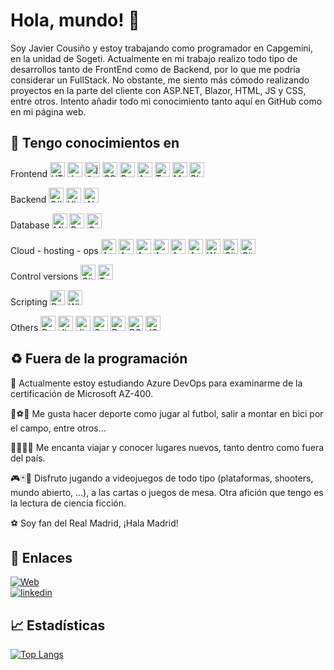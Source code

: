 
# Hola, mundo! 👋 


Soy Javier Cousiño y estoy trabajando como programador en Capgemini, en la unidad de Sogeti. Actualmente en mi trabajo realizo todo tipo de desarrollos tanto de FrontEnd como de Backend, por lo que me podría considerar un FullStack. No obstante, me siento más cómodo realizando proyectos en la parte del cliente con ASP.NET, Blazor, HTML, JS y CSS, entre otros. Intento añadir todo mi conocimiento tanto aquí en GitHub como en mi página web.

 
## 🧠 Tengo conocimientos en 


Frontend <img height="24" width="24" src="https://cdn.simpleicons.org/html5/E34F26" alt="HTML 5" title="HTML 5"  />  <img height="24" width="24" src="https://cdn.simpleicons.org/javascript/F7DF1E" alt="JavaScript" title="JavaScript"  /> <img height="24" width="24" src="https://cdn.simpleicons.org/jquery/0769AD" alt="jQuery" title="jQuery"  /> <img height="24" width="24" src="https://cdn.simpleicons.org/css3/1572B6" alt="CSS 3" title="CSS 3"  /> <img height="24" width="24" src="https://cdn.simpleicons.org/bootstrap/7952B3" alt="Bootstrap" title="Bootstrap"  />    <img height="24" width="24" src="https://cdn.simpleicons.org/angular/DD0031" alt="Angular" title="Angular"  />  <img height="24" width="24" src="https://cdn.simpleicons.org/typescript/3178C6" alt="TypeScript" title="TypeScript"  /> <img height="24" width="24" src="https://cdn.simpleicons.org/MUI/007FFF" alt="Material UI" title="Material UI"  />  <img height="24" width="24" src="https://cdn.simpleicons.org/blazor/512BD4" alt="Blazor" title="Blazor"  />

Backend <img height="24" width="24" src="https://cdn.simpleicons.org/CSharp/512BD4" alt="C#" title="C#"  /> <img height="24" width="24" src="https://cdn.simpleicons.org/VisualBasic/512BD4" alt="Visual Basic" title="Visual Basic"  />    <img height="24" width="24" src="https://cdn.simpleicons.org/.NET/512BD4" alt=".Net" title=".Net"  />

Database <img height="24" width="24" src="https://cdn.simpleicons.org/MicrosoftSQLServer/CC2927" alt="Microsoft SQL Server" title="Microsoft SQL Server"  /> <img height="24" width="24" src="https://cdn.simpleicons.org/PostgreSQL/4169E1" alt="Postgresql" title="Postgresql"  /> <img height="24" width="24" src="https://cdn.simpleicons.org/Oracle/F80000" alt="Oracle" title="Oracle"  />

Cloud - hosting - ops  <img height="24" width="24" src="https://cdn.simpleicons.org/microsoftazure/0078D4" alt="Azure" title="Azure"  />   <img height="24" width="24" src="https://cdn.simpleicons.org/AzureFunctions/0062AD" alt="Azure Functions" title="Azure Functions"  />   <img height="24" width="24" src="https://cdn.simpleicons.org/AzureDataExplorer/0062AD" alt="Azure Data Explorer" title="Azure Data Explorer"  />  <img height="24" width="24" src="https://cdn.simpleicons.org/AZUREDEVOPS/0078D7" alt="Azure DevOps" title="Azure DevOps"  />    <img height="24" width="24" src="https://cdn.simpleicons.org/AzurePipelines/2560E0" alt="Azure Pipelines" title="Azure Pipelines"  />   <img height="24" width="24" src="https://cdn.simpleicons.org/AzureArtifacts/CB2E6D" alt="Azure Artifacts" title="Azure Artifacts"  /> <img height="24" width="24" src="https://cdn.simpleicons.org/WordPress/21759B" alt="WordPress" title="WordPress"  />   <img height="24" width="24" src="https://cdn.simpleicons.org/GitHub/FFFFFF" alt="GitHub" title="GitHub"  /> <img height="24" width="24" src="https://cdn.simpleicons.org/GitHubActions/FFFFFF" alt="GitHub Actions" title="GitHub Actions"  />

Control versions <img height="24" width="24" src="https://cdn.simpleicons.org/Git/F05032" alt="Git" title="Git"  />  <img height="24" width="24" src="https://cdn.simpleicons.org/AzureDevOps/0078D7" alt="Team Foundation Version Control" title="Team Foundation Version Control"  />

Scripting <img height="24" width="24" src="https://cdn.simpleicons.org/PowerShell/5391FE" alt="PowerShell" title="PowerShell"  /> <img height="24" width="24" src="https://cdn.simpleicons.org/WindowsTerminal/4D4D4D" alt="Windows Terminal" title="Windows Terminal"  />

Others <img height="24" width="24" src="https://cdn.simpleicons.org/Postman/FF6C37" alt="Postman" title="Postman"  />  <img height="24" width="24" src="https://cdn.simpleicons.org/Jira/0052CC" alt="Jira" title="Jira"  />   <img height="24" width="24" src="https://cdn.simpleicons.org/JiraSoftware/0052CC" alt="Jira Software" title="Jira Software"  /> <img height="24" width="24" src="https://cdn.simpleicons.org/Swagger/85EA2D" alt="Swagger" title="Swagger"  />  <img height="24" width="24" src="https://cdn.simpleicons.org/Diagrams.Net/F08705" alt="DrawIO" title="DrawIO"  />   <img height="24" width="24" src="https://cdn.simpleicons.org/D3.js/F9A03C" alt="D3 js" title="D3 js"  />    <img height="24" width="24" src="https://cdn.simpleicons.org/JsonWebTokens/FFFFFF" alt="JSON Web Tokens" title="JSON Web Tokens"  />


## :recycle: Fuera de la programación 

:memo: Actualmente estoy estudiando Azure DevOps para examinarme de la certificación de Microsoft AZ-400. 

:bicyclist::soccer::bowling:  Me gusta hacer deporte como jugar al futbol, salir a montar en bici por el campo, entre otros...

:evergreen_tree::palm_tree::city_sunrise::sunrise_over_mountains:  Me encanta viajar y conocer lugares nuevos, tanto dentro como fuera del país.

:video_game::black_joker::game_die: Disfruto jugando a videojuegos de todo tipo (plataformas, shooters, mundo abierto, ...), a las cartas o juegos de mesa. Otra afición que tengo es la lectura de ciencia ficción.

:soccer:
 Soy fan del Real Madrid, ¡Hala Madrid!





## 🔗 Enlaces
[![Web](https://img.shields.io/badge/c0us1.net-000?style=for-the-badge&logo=ko-fi&logoColor=white)](https://c0us1.net/) <br />
[![linkedin](https://img.shields.io/badge/linkedin-0A66C2?style=for-the-badge&logo=linkedin&logoColor=white)](https://www.linkedin.com/in/fco-javier-cousi%C3%B1o/)




## 📈 Estadísticas

[![Top Langs](https://github-readme-stats.vercel.app/api/top-langs/?username=cousigoico&layout=compact&theme=dark)](https://github.com/cousigoico?tab=repositories)


##
